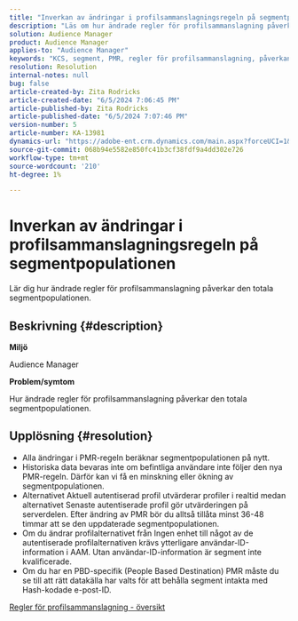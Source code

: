 ```yaml
---
title: "Inverkan av ändringar i profilsammanslagningsregeln på segmentpopulationen"
description: "Läs om hur ändrade regler för profilsammanslagning påverkar den totala segmentpopulationen."
solution: Audience Manager
product: Audience Manager
applies-to: "Audience Manager"
keywords: "KCS, segment, PMR, regler för profilsammanslagning, påverkan, total befolkning, realtidspopulation, befolkning, förändring"
resolution: Resolution
internal-notes: null
bug: false
article-created-by: Zita Rodricks
article-created-date: "6/5/2024 7:06:45 PM"
article-published-by: Zita Rodricks
article-published-date: "6/5/2024 7:07:46 PM"
version-number: 5
article-number: KA-13981
dynamics-url: "https://adobe-ent.crm.dynamics.com/main.aspx?forceUCI=1&pagetype=entityrecord&etn=knowledgearticle&id=486d00c0-6e23-ef11-840a-000d3a372703"
source-git-commit: 068b94e5582e850fc41b3cf38fdf9a4dd302e726
workflow-type: tm+mt
source-wordcount: '210'
ht-degree: 1%

---
```


# Inverkan av ändringar i profilsammanslagningsregeln på segmentpopulationen


Lär dig hur ändrade regler för profilsammanslagning påverkar den totala segmentpopulationen.

## Beskrivning {#description}


<b>Miljö</b>

Audience Manager

<b>Problem/symtom</b>

Hur ändrade regler för profilsammanslagning påverkar den totala segmentpopulationen.


## Upplösning {#resolution}


- Alla ändringar i PMR-regeln beräknar segmentpopulationen på nytt.
- Historiska data bevaras inte om befintliga användare inte följer den nya PMR-regeln. Därför kan vi få en minskning eller ökning av segmentpopulationen.
- Alternativet Aktuell autentiserad profil utvärderar profiler i realtid medan alternativet Senaste autentiserade profil gör utvärderingen på serverdelen. Efter ändring av PMR bör du alltså tillåta minst 36-48 timmar att se den uppdaterade segmentpopulationen.
- Om du ändrar profilalternativet från Ingen enhet till något av de autentiserade profilalternativen krävs ytterligare användar-ID-information i AAM. Utan användar-ID-information är segment inte kvalificerade.
- Om du har en PBD-specifik (People Based Destination) PMR måste du se till att rätt datakälla har valts för att behålla segment intakta med Hash-kodade e-post-ID.




[Regler för profilsammanslagning - översikt](https://experienceleague.adobe.com/docs/audience-manager/user-guide/features/profile-merge-rules/merge-rules-overview.html?lang=en)
